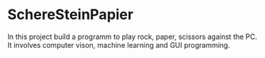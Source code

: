 # SchereSteinPapier
In this project build a programm to play rock, paper, scissors against the PC. It involves computer vison, machine
learning and GUI programming.
